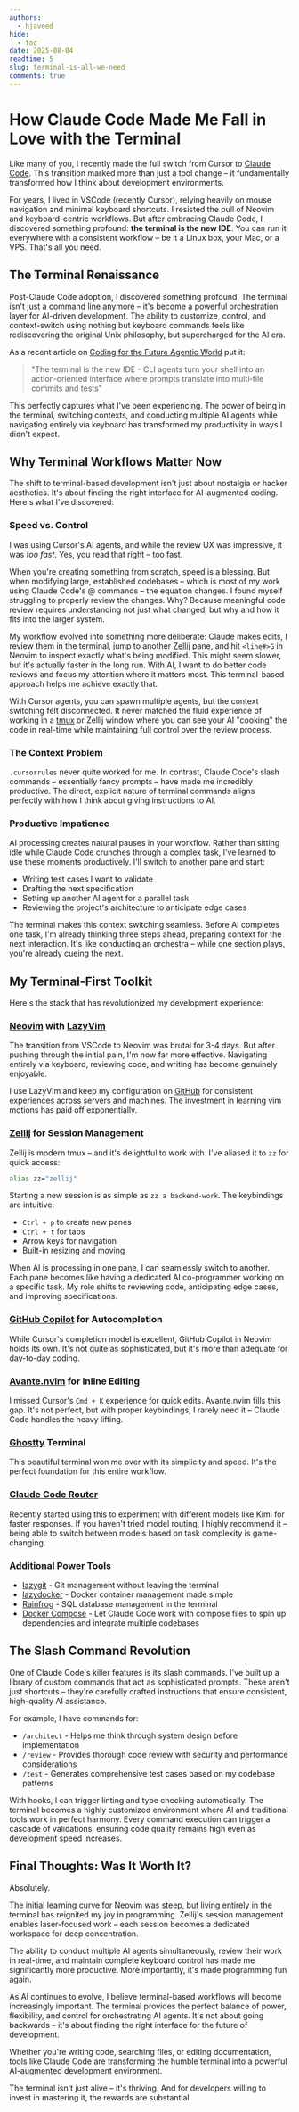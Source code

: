 ```yaml
---
authors:
  - hjaveed
hide:
  - toc
date: 2025-08-04
readtime: 5
slug: terminal-is-all-we-need
comments: true
---
```


# How Claude Code Made Me Fall in Love with the Terminal 

Like many of you, I recently made the full switch from Cursor to [Claude Code](https://docs.anthropic.com/en/docs/claude-code). This transition marked more than just a tool change – it fundamentally transformed how I think about development environments.

For years, I lived in VSCode (recently Cursor), relying heavily on mouse navigation and minimal keyboard shortcuts. I resisted the pull of Neovim and keyboard-centric workflows. But after embracing Claude Code, I discovered something profound: **the terminal is the new IDE**. You can run it everywhere with a consistent workflow – be it a Linux box, your Mac, or a VPS. That's all you need.

<!-- more -->

## The Terminal Renaissance

Post-Claude Code adoption, I discovered something profound. The terminal isn't just a command line anymore – it's become a powerful orchestration layer for AI-driven development. The ability to customize, control, and context-switch using nothing but keyboard commands feels like rediscovering the original Unix philosophy, but supercharged for the AI era.

As a recent article on [Coding for the Future Agentic World](https://addyo.substack.com/p/coding-for-the-future-agentic-world) put it:

> "The terminal is the new IDE - CLI agents turn your shell into an action‑oriented interface where prompts translate into multi‑file commits and tests"

This perfectly captures what I've been experiencing. The power of being in the terminal, switching contexts, and conducting multiple AI agents while navigating entirely via keyboard has transformed my productivity in ways I didn't expect.

## Why Terminal Workflows Matter Now

The shift to terminal-based development isn't just about nostalgia or hacker aesthetics. It's about finding the right interface for AI-augmented coding. Here's what I've discovered:

### Speed vs. Control

I was using Cursor's AI agents, and while the review UX was impressive, it was *too fast*. Yes, you read that right – too fast. 

When you're creating something from scratch, speed is a blessing. But when modifying large, established codebases – which is most of my work using Claude Code's @ commands – the equation changes. I found myself struggling to properly review the changes. Why? Because meaningful code review requires understanding not just what changed, but why and how it fits into the larger system.

My workflow evolved into something more deliberate: Claude makes edits, I review them in the terminal, jump to another [Zellij](https://zellij.dev/) pane, and hit `<line#>G` in Neovim to inspect exactly what's being modified. This might seem slower, but it's actually faster in the long run. With AI, I want to do better code reviews and focus my attention where it matters most. This terminal-based approach helps me achieve exactly that.

With Cursor agents, you can spawn multiple agents, but the context switching felt disconnected. It never matched the fluid experience of working in a [tmux](https://github.com/tmux/tmux) or Zellij window where you can see your AI "cooking" the code in real-time while maintaining full control over the review process.

### The Context Problem

`.cursorrules` never quite worked for me. In contrast, Claude Code's slash commands – essentially fancy prompts – have made me incredibly productive. The direct, explicit nature of terminal commands aligns perfectly with how I think about giving instructions to AI.

### Productive Impatience

AI processing creates natural pauses in your workflow. Rather than sitting idle while Claude Code crunches through a complex task, I've learned to use these moments productively. I'll switch to another pane and start:
- Writing test cases I want to validate
- Drafting the next specification
- Setting up another AI agent for a parallel task
- Reviewing the project's architecture to anticipate edge cases

The terminal makes this context switching seamless. Before AI completes one task, I'm already thinking three steps ahead, preparing context for the next interaction. It's like conducting an orchestra – while one section plays, you're already cueing the next.

## My Terminal-First Toolkit

Here's the stack that has revolutionized my development experience:

### [Neovim](https://neovim.io/) with [LazyVim](https://www.lazyvim.org/)

The transition from VSCode to Neovim was brutal for 3-4 days. But after pushing through the initial pain, I'm now far more effective. Navigating entirely via keyboard, reviewing code, and writing has become genuinely enjoyable.

I use LazyVim and keep my configuration on [GitHub](https://github.com) for consistent experiences across servers and machines. The investment in learning vim motions has paid off exponentially.

### [Zellij](https://zellij.dev/) for Session Management

Zellij is modern tmux – and it's delightful to work with. I've aliased it to `zz` for quick access:

```bash
alias zz="zellij"
```

Starting a new session is as simple as `zz a backend-work`. The keybindings are intuitive:
- `Ctrl + p` to create new panes
- `Ctrl + t` for tabs
- Arrow keys for navigation
- Built-in resizing and moving

When AI is processing in one pane, I can seamlessly switch to another. Each pane becomes like having a dedicated AI co-programmer working on a specific task. My role shifts to reviewing code, anticipating edge cases, and improving specifications.

### [GitHub Copilot](https://github.com/features/copilot) for Autocompletion

While Cursor's completion model is excellent, GitHub Copilot in Neovim holds its own. It's not quite as sophisticated, but it's more than adequate for day-to-day coding.

### [Avante.nvim](https://github.com/yetone/avante.nvim) for Inline Editing

I missed Cursor's `Cmd + K` experience for quick edits. Avante.nvim fills this gap. It's not perfect, but with proper keybindings, I rarely need it – Claude Code handles the heavy lifting.

### [Ghostty](https://github.com/ghostty-org/ghostty) Terminal

This beautiful terminal won me over with its simplicity and speed. It's the perfect foundation for this entire workflow.

### [Claude Code Router](https://github.com/musistudio/claude-code-router)

Recently started using this to experiment with different models like Kimi for faster responses. If you haven't tried model routing, I highly recommend it – being able to switch between models based on task complexity is game-changing.

### Additional Power Tools

- [lazygit](https://github.com/jesseduffield/lazygit) - Git management without leaving the terminal
- [lazydocker](https://github.com/jesseduffield/lazydocker) - Docker container management made simple
- [Rainfrog](https://github.com/achristmascarl/rainfrog) - SQL database management in the terminal
- [Docker Compose](https://docs.docker.com/compose/) - Let Claude Code work with compose files to spin up dependencies and integrate multiple codebases

## The Slash Command Revolution

One of Claude Code's killer features is its slash commands. I've built up a library of custom commands that act as sophisticated prompts. These aren't just shortcuts – they're carefully crafted instructions that ensure consistent, high-quality AI assistance.

For example, I have commands for:
- `/architect` - Helps me think through system design before implementation
- `/review` - Provides thorough code review with security and performance considerations
- `/test` - Generates comprehensive test cases based on my codebase patterns

With hooks, I can trigger linting and type checking automatically. The terminal becomes a highly customized environment where AI and traditional tools work in perfect harmony. Every command execution can trigger a cascade of validations, ensuring code quality remains high even as development speed increases.

## Final Thoughts: Was It Worth It?

Absolutely.

The initial learning curve for Neovim was steep, but living entirely in the terminal has reignited my joy in programming. Zellij's session management enables laser-focused work – each session becomes a dedicated workspace for deep concentration.

The ability to conduct multiple AI agents simultaneously, review their work in real-time, and maintain complete keyboard control has made me significantly more productive. More importantly, it's made programming fun again.

As AI continues to evolve, I believe terminal-based workflows will become increasingly important. The terminal provides the perfect balance of power, flexibility, and control for orchestrating AI agents. It's not about going backwards – it's about finding the right interface for the future of development.

Whether you're writing code, searching files, or editing documentation, tools like Claude Code are transforming the humble terminal into a powerful AI-augmented development environment.

The terminal isn't just alive – it's thriving. And for developers willing to invest in mastering it, the rewards are substantial
